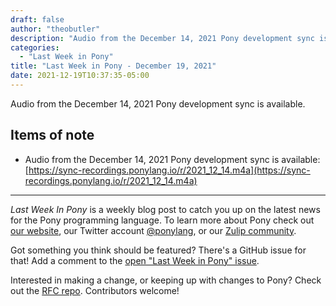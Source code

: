 ```yaml
---
draft: false
author: "theobutler"
description: "Audio from the December 14, 2021 Pony development sync is available."
categories:
  - "Last Week in Pony"
title: "Last Week in Pony - December 19, 2021"
date: 2021-12-19T10:37:35-05:00
---
```


Audio from the December 14, 2021 Pony development sync is available.

<!--more-->

## Items of note

- Audio from the December 14, 2021 Pony development sync is available:
[https://sync-recordings.ponylang.io/r/2021_12_14.m4a](https://sync-recordings.ponylang.io/r/2021_12_14.m4a)

---

_Last Week In Pony_ is a weekly blog post to catch you up on the latest news for the Pony programming language. To learn more about Pony check out [our website](https://ponylang.io), our Twitter account [@ponylang](https://twitter.com/ponylang), or our [Zulip community](https://ponylang.zulipchat.com).

Got something you think should be featured? There's a GitHub issue for that! Add a comment to the [open "Last Week in Pony" issue](https://github.com/ponylang/ponylang.github.io/issues?q=is%3Aissue+is%3Aopen+label%3Alast-week-in-pony).

Interested in making a change, or keeping up with changes to Pony? Check out the [RFC repo](https://github.com/ponylang/rfcs). Contributors welcome!
